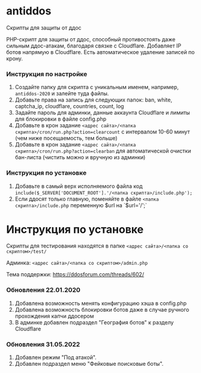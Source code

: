 # antiddos
Скрипты для защиты от ддос

PHP-скрипт для защиты от ддос, способный противостоять даже сильным ддос-атакам, благодаря связке с Cloudflare.
Добавляет IP ботов напрямую в Cloudflare. Есть автоматическое удаление записей по крону.  

### Инструкция по настройке

1. Создайте папку для скрипта с уникальным именем, например, `antiddos-2020` и залейте туда файлы.   
2. Добавьте права на запись для следующих папок: ban, white, captcha_ip, cloudflare, countries, count, log
3. Задайте пароль для админки, данные аккаунта Cloudflare и лимиты для блокировки в файле config.php
4. Добавьте в крон задание `<адрес сайта>/<папка скрипта>/cron/run.php?action=clearcount` с интервалом 10-60 минут (чем ниже посещаемость, тем больше)
5. Добавьте в крон задание `<адрес сайта>/<папка скрипта>/cron/run.php?action=clearban` для автоматической очистки бан-листа (чистить можно и вручную из админки)

### Инструкция по установке 

1. Добавьте в самый верх исполняемого файла код `include($_SERVER['DOCUMENT_ROOT'].'/<папка скрипта>/include.php');`
2. Если ддосят только главную, поменяйте в файле `<папка скрипта>/include.php` переменную $url на `$url='/';`


# Инструкция по установке 
Скрипты для тестирования находятся в папке `<адрес сайта>/<папка со скриптом>/test/`

Админка: `<адрес сайта>/<папка со скриптом>/admin.php`

Тема поддержки: https://ddosforum.com/threads/602/

### Обновления 22.01.2020

1. Добавлена возможность менять конфигурацию хэша в config.php
2. Добавлена возможность блокировки ботов даже в случае ручного прохождения капчи ддосером
3. В админке добавлен подраздел "География ботов" к разделу Cloudflare

### Обновления 31.05.2022

1. Добавлен режим "Под атакой".  
2. Добавлен подраздел меню "Фейковые поисковые боты".
